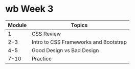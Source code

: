 # wb Week 3


| Module                      | Topics                      |
|-----------------------------|-----------------------------|
| 1                         | CSS Review              |
| 2-3                           | Intro to CSS Frameworks and Bootstrap         |
| 4-5                         | Good Design vs Bad Design  |
| 7-10 | Practice |

